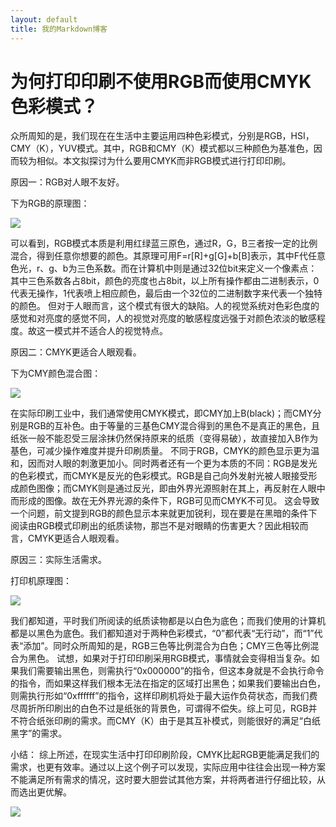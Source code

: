 ```yaml
---
layout: default
title: 我的Markdown博客
---
```


# 为何打印印刷不使用RGB而使用CMYK色彩模式？    
众所周知的是，我们现在在生活中主要运用四种色彩模式，分别是RGB，HSI，CMY（K），YUV模式。其中，RGB和CMY（K）模式都以三种颜色为基准色，因而较为相似。本文拟探讨为什么要用CMYK而非RGB模式进行打印印刷。

原因一：RGB对人眼不友好。

下为RGB的原理图：

![](https://timgsa.baidu.com/timg?image&quality=80&size=b9999_10000&sec=1537901005057&di=d9e1ad17310d38e735e33f81632a2c1d&imgtype=0&src=http%3A%2F%2F2008sfile.ic37.com%2F2008file%2Fnews%2F2008-2-4%2F0204194657_4743_13.jpg)

可以看到，RGB模式本质是利用红绿蓝三原色，通过R，G，B三者按一定的比例混合，得到任意你想要的颜色。其原理可用F=r[R]+g[G]+b[B]表示，其中F代任意色光，r、g、b为三色系数。而在计算机中则是通过32位bit来定义一个像素点：其中三色系数各占8bit，颜色的亮度也占8bit，以上所有操作都由二进制表示，0代表无操作，1代表喷上相应颜色，最后由一个32位的二进制数字来代表一个独特的颜色。
但对于人眼而言，这个模式有很大的缺陷。人的视觉系统对色彩色度的感觉和对亮度的感觉不同，人的视觉对亮度的敏感程度远强于对颜色浓淡的敏感程度。故这一模式并不适合人的视觉特点。

原因二：CMYK更适合人眼观看。

下为CMY颜色混合图：

![](https://timgsa.baidu.com/timg?image&quality=80&size=b9999_10000&sec=1537932818723&di=6b59a64887b45b87817a69c9fdbf8113&imgtype=0&src=http%3A%2F%2Fimgsa.baidu.com%2Fexp%2Fw%3D500%2Fsign%3Dfbe4eb03b51c8701d6b6b2e6177e9e6e%2F6c224f4a20a44623dc60f0859e22720e0df3d7ab.jpg)

在实际印刷工业中，我们通常使用CMYK模式，即CMY加上B(black)；而CMY分别是RGB的互补色。由于等量的三基色CMY混合得到的黑色不是真正的黑色，且纸张一般不能忍受三层涂抹仍然保持原来的纸质（变得易破），故直接加入B作为基色，可减少操作难度并提升印刷质量。
不同于RGB，CMYK的颜色显示更为温和，因而对人眼的刺激更加小。同时两者还有一个更为本质的不同：RGB是发光的色彩模式，而CMYK是反光的色彩模式。RGB是自己向外发射光被人眼接受形成颜色图像；而CMYK则是通过反光，即由外界光源照射在其上，再反射在人眼中而形成的图像。故在无外界光源的条件下，RGB可见而CMYK不可见。
这会导致一个问题，前文提到RGB的颜色显示本来就更加锐利，现在要是在黑暗的条件下阅读由RGB模式印刷出的纸质读物，那岂不是对眼睛的伤害更大？因此相较而言，CMYK更适合人眼观看。

原因三：实际生活需求。

打印机原理图：

![](https://ss0.bdstatic.com/70cFvHSh_Q1YnxGkpoWK1HF6hhy/it/u=4062414787,2887485783&fm=27&gp=0.jpg)

我们都知道，平时我们所阅读的纸质读物都是以白色为底色；而我们使用的计算机都是以黑色为底色。我们都知道对于两种色彩模式，“0”都代表“无行动”，而“1”代表“添加”。同时众所周知的是，RGB三色等比例混合为白色；CMY三色等比例混合为黑色。
试想，如果对于打印印刷采用RGB模式，事情就会变得相当复杂。如果我们需要输出黑色，则需执行“0x000000”的指令，但这本身就是不会执行命令的指令，而如果这样我们根本无法在指定的区域打出黑色；如果我们要输出白色，则需执行形如“0xffffff”的指令，这样印刷机将处于最大运作负荷状态，而我们费尽周折所印刷出的白色不过是纸张的背景色，可谓得不偿失。综上可见，RGB并不符合纸张印刷的需求。而CMY（K）由于是其互补模式，则能很好的满足“白纸黑字”的需求。

小结：
综上所述，在现实生活中打印印刷阶段，CMYK比起RGB更能满足我们的需求，也更有效率。通过以上这个例子可以发现，实际应用中往往会出现一种方案不能满足所有需求的情况，这时要大胆尝试其他方案，并将两者进行仔细比较，从而选出更优解。

![](https://ss2.bdstatic.com/70cFvnSh_Q1YnxGkpoWK1HF6hhy/it/u=1985730060,1059584798&fm=27&gp=0.jpg)



        


